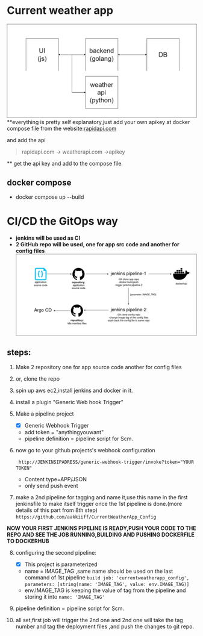 

# Current weather app

![diagram](https://github.com/aakkiiff/CurrentWeatherApp/blob/master/Diagram.jpg?raw=true)
**everything is pretty self explanatory,just add your own apikey at docker compose file from the website:[rapidapi.com](https://rapidapi.com/)

and add the api 

> rapidapi.com -> weatherapi.com ->apikey

 **
 get the api key and add to the compose file.

## docker compose

 - docker compose up --build

# CI/CD the GitOps way
- **jenkins will be used as CI**
- **2 GitHub repo will be used, one for app src code and another for config files**
![diagram](https://github.com/aakkiiff/CurrentWeatherApp/blob/master/Diagram2.jpg?raw=true)
## steps:
1. Make 2 repository one for app source code another for config files
2. or, clone the repo
3. spin up aws ec2,install jenkins and docker in it.
4. install a plugin "Generic Web hook Trigger"
5. Make a pipeline project
	
	- [x] Generic Webhook Trigger
	- add token = "anythingyouwant"
	- pipeline definition = pipeline script for Scm.
6. now go to your github projects's webhook configuration  
	

	    http://JENKINSIPADRESS/generic-webhook-trigger/invoke?token="YOUR TOKEN"

	 - Content type=APP/JSON
	 - only send push event 
7. make a 2nd pipeline for tagging and name it,use this name in the first jenkinsfile to make itself trigger once the 1st pipeline is done.(more details of this part from 8th step)
`https://github.com/aakkiiff/CurrentWeatherApp_Config`
	 
**NOW YOUR FIRST JENKINS PIPELINE IS READY,PUSH YOUR CODE TO THE REPO AND SEE THE JOB RUNNING,BUILDING AND PUSHING DOCKERFILE TO DOCKERHUB**

8. configuring the second pipeline:
	

	 - [x] This project is parameterized
	 - name = IMAGE_TAG ,same name should be used on the last command of 1st pipeline `build job: 'currentweatherapp_config', parameters: [string(name: 'IMAGE_TAG', value: env.IMAGE_TAG)]`
	 - env.IMAGE_TAG is keeping the value of tag from the pipeline and storing it into `name: 'IMAGE_TAG'`
	
9. pipeline definition = pipeline script for Scm.

10. all set,first job will trigger the 2nd one and 2nd one will take the tag number and tag the deployment files ,and push the changes  to git repo.
